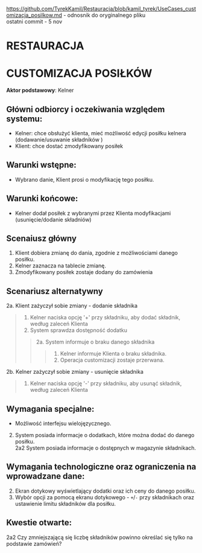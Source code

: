 https://github.com/TyrekKamil/Restauracja/blob/kamil_tyrek/UseCases_customizacja_posilkow.md - odnosnik do oryginalnego pliku  
ostatni commit - 5 nov    
# RESTAURACJA  
# CUSTOMIZACJA POSIŁKÓW 
**Aktor podstawowy**: Kelner  
  
## Główni odbiorcy i oczekiwania względem systemu:  
  
* Kelner: chce obsłużyć klienta, mieć możliwość edycji posiłku kelnera (dodawanie/usuwanie składników )
* Klient: chce dostać zmodyfikowany posiłek

## Warunki wstępne:  
* Wybrano danie, Klient prosi o modyfikację tego posiłku.
## Warunki końcowe: 
* Kelner dodał posiłek z wybranymi przez Klienta modyfikacjami (usunięcie/dodanie składniów)
  
## Scenaiusz główny  
  
1. Klient dobiera zmianę do dania, zgodnie z możliwościami danego posiłku. 
2. Kelner zaznacza na tablecie zmianę.
3. Zmodyfikowany posiłek zostaje dodany do zamówienia 
  
## Scenariusz alternatywny  
2a. Klient zażyczył sobie zmiany - dodanie składnika 
> 1. Kelner naciska opcję '+' przy składniku, aby dodać składnik, według zaleceń Klienta   
> 2. System sprawdza dostępność dodatku  
>> 2a. System informuje o braku danego składnika  
>>> 1. Kelner informuje Klienta o braku składnika.  
>>> 2. Operacja customizacji zostaje przerwana.
 
2b. Kelner zażyczył sobie zmiany - usunięcie składnika  
 > 1. Kelner naciska opcję '-' przy składniku, aby usunąć składnik, według zaleceń Klienta  
## Wymagania specjalne:   
  

* Możliwość interfejsu wielojęzycznego.    
2. System posiada informacje o dodatkach, które można dodać do danego posiłku.    
2a2 System posiada informacje o dostępnych w magazynie składnikach.


## Wymagania technologiczne oraz ograniczenia na wprowadzane dane:
2. Ekran dotykowy wyświetlający dodatki oraz ich ceny do danego posiłku.
2. Wybór opcji za pomocą ekranu dotykowego  - `+`/`-` przy składnikach oraz ustawienie limitu składników dla posiłku.  


  
## Kwestie otwarte:  
  
2a2 Czy zmniejszającą się liczbę składników powinno określać się tylko na podstawie zamówień?


  
